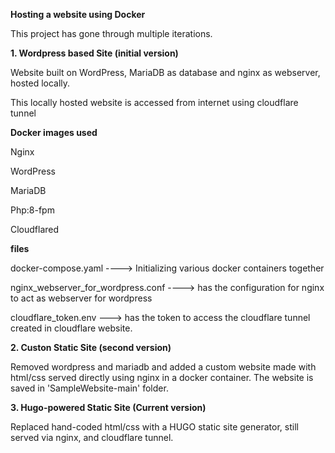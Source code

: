 **Hosting a website using Docker**

This project has gone through multiple iterations.

**1. Wordpress based Site (initial version)**

Website built on WordPress, MariaDB as database and nginx as webserver, hosted locally.

This locally hosted website is accessed from internet using cloudflare tunnel

**Docker images used**

Nginx

WordPress

MariaDB

Php:8-fpm

Cloudflared

**files**

docker-compose.yaml ----> Initializing various docker containers together

nginx_webserver_for_wordpress.conf ----> has the configuration for nginx to act as webserver for wordpress

cloudflare_token.env ---> has the token to access the cloudflare tunnel created in cloudflare website.

**2. Custon Static Site (second version)**

Removed wordpress and mariadb and added a custom website made with html/css served directly using nginx in a docker container. The website is saved in 'SampleWebsite-main' folder.

**3. Hugo-powered Static Site (Current version)**

Replaced hand-coded html/css with a HUGO static site generator, still served via nginx, and cloudflare tunnel.
